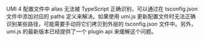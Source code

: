 UMI 4 配置文件中 alias 无法被 TypeScript 正确识别，可以通过在 tsconfig.json 文件中添加对应的 paths 定义来解决。如果使用 umi.js 更新配置文件时无法正确识别某些路径，可能需要手动将它们拷贝到外层的 tsconfig.json 文件中。另外，umi.js 的最新版本已经提供了一个 plugin api 来缓解这个问题。
